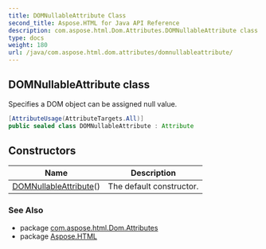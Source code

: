 ```yaml
---
title: DOMNullableAttribute Class
second_title: Aspose.HTML for Java API Reference
description: com.aspose.html.Dom.Attributes.DOMNullableAttribute class. Specifies a DOM object can be assigned null value
type: docs
weight: 180
url: /java/com.aspose.html.dom.attributes/domnullableattribute/
---
```

## DOMNullableAttribute class

Specifies a DOM object can be assigned null value.

```java
[AttributeUsage(AttributeTargets.All)]
public sealed class DOMNullableAttribute : Attribute
```

## Constructors

| Name | Description |
| --- | --- |
| [DOMNullableAttribute](domnullableattribute/)() | The default constructor. |

### See Also

* package [com.aspose.html.Dom.Attributes](../../com.aspose.html.dom.attributes/)
* package [Aspose.HTML](../../)
